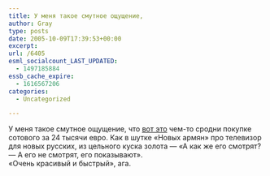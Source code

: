 ```yaml
---
title: У меня такое смутное ощущение,
author: Gray
type: posts
date: 2005-10-09T17:39:53+00:00
excerpt:
url: /6405
esml_socialcount_LAST_UPDATED:
  - 1497185884
essb_cache_expire:
  - 1616567206
categories:
  - Uncategorized

---
```








У меня такое смутное ощущение, что <a href="http://softwaremaniacs.org/blog/2005/10/08/google-reader/" target="_blank">вот это</a> чем-то сродни покупке сотового за 24 тысячи евро. Как в шутке &#171;Новых армян&#187; про телевизор для новых русских, из цельного куска золота &#8212; &#171;А как же его смотрят? &#8212; А его не смотрят, его показывают&#187;.  
&#171;Очень красивый и быстрый&#187;, ага.